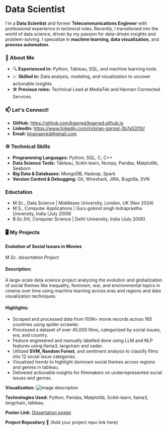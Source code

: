 # Data Scientist
I'm a **Data Scientist** and former **Telecommunications Engineer** with professional experience in technical roles. Recently, I transitioned into the world of data science, driven by my passion for data-driven insights and problem-solving. I specialize in **machine learning, data visualization,** and **process automation.**

### 🚀 About Me
* 🔍 **Experienced in:** Python, Tableau, SQL, and machine learning tools.
* 📈 **Skilled in:** Data analysis, modeling, and visualization to uncover actionable insights.
* 🛠️ **Previous roles:** Technical Lead at MediaTek and Harman Connected Services.

### 📫 Let's Connect!
- **GitHub:** https://github.com/kgarred/kgarred.github.io
- **LinkedIn:** https://www.linkedin.com/in/kiran-garred-3b7a53110/
- **Email:** kirangarred@gmail.com

### ⚙️ Technical Skills
- **Programming Languages:** Python, SQL, C, C++
- **Data Science Tools:** Tableau, Scikit-learn, Numpy, Pandas, Matplotlib, Seaborn
- **Big Data & Databases:** MongoDB, Hadoop, Spark
- **Version Control & Debugging:** Git, Wireshark, JIRA, Bugzilla, SVN

### Eductation
- M.Sc., Data Science | Middlesex University, London, UK (Nov 2024)
- M.S., Computer Applications | Guru gobind singh Indraprastha University, India (July 2009)
- B.Sc.(H), Computer Science | Delhi University, India (July 2006)

### 🖥️ My Projects
#### Evolution of Social Issues in Movies
*M.Sc. dissertation Project* <br>
#### Description:
A large-scale data science project analyzing the evolution and globalization of social themes like inequality, feminism, war, and environmental topics in cinema over time using machine learning across eras and regions and data visualization techniques.

#### Highlights:
- Scraped and processed data from 100K+ movie records across 165 countries using spider scrawler.
- Processed a dataset of over 45,000 films, categorized by social issues, era, and country.
- Feature engineered and manually labelled done using LLM and NLP features using llama3, langchain and vader.
- Utilized **SVM, Random Forest**, and sentiment analysis to classify films into 12 social issue categories.
- Visualized trends to highlight dominant social themes across regions and genres in tableau.
- Delivered actionable insights for filmmakers on underrepresented social issues and genres.

**Visualization:**
![image description](https://github.com/kgarred/kgarred.github.io/tree/main/images/visualization_1.png)

**Technologies Used:** Python, Pandas, Matplotlib, Scikit-learn, llama3, langchain, tableau.

**Poster Link:**  <a href="https://github.com/kgarred/kgarred.github.io/tree/main/pdfs/Project_Poster.pdf">Dissertation poster</a>

**Project Repository** 🔗 (Add your project repo link here)

